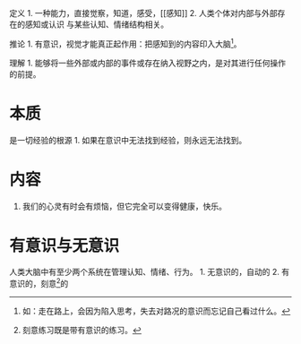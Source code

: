 定义
	1. 一种能力，直接觉察，知道，感受，[[感知]] 
	2. 人类个体对内部与外部存在的感知或认识
与某些认知、情绪结构相关。

推论
	1. 有意识，视觉才能真正起作用：把感知到的内容印入大脑[^2]。

理解
	1. 能够将一些外部或内部的事件或存在纳入视野之内，是对其进行任何操作的前提。
# 本质
是一切经验的根源
	1. 如果在意识中无法找到经验，则永远无法找到。
# 内容
1. 我们的心灵有时会有烦恼，但它完全可以变得健康，快乐。

# 有意识与无意识
人类大脑中有至少两个系统在管理认知、情绪、行为。
	1. 无意识的，自动的
	2. 有意识的，刻意[^1]的

[^1]: 刻意练习既是带有意识的练习。
[^2]: 如：走在路上，会因为陷入思考，失去对路况的意识而忘记自己看过什么。
